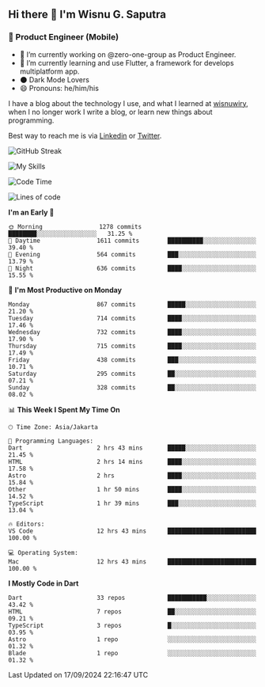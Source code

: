 ## Hi there 👋 I'm Wisnu G. Saputra

### :mobile_phone_off: Product Engineer (Mobile)

- 🔭 I’m currently working on @zero-one-group as Product Engineer.
- 🌱 I’m currently learning and use Flutter, a framework for develops multiplatform app.
- 🌑 Dark Mode Lovers
- 😄 Pronouns: he/him/his

I have a blog about the technology I use, and what I learned at [wisnuwiry](https://wisnuwiry.space/), when I no longer work I write a blog, or learn new things about programming.

Best way to reach me is via [Linkedin](https://www.linkedin.com/in/wisnu-saputra/) or [Twitter](https://twitter.com/wisnuwiry).

![GitHub Streak](https://streak-stats.demolab.com?user=wisnuwiry&theme=dark&hide_border=true)

![My Skills](https://skillicons.dev/icons?i=dart,flutter,kotlin,swift,go,js,css,neovim,git,linux&perline=5)

<!--START_SECTION:waka-->
![Code Time](http://img.shields.io/badge/Code%20Time-1%2C575%20hrs%2041%20mins-blue)

![Lines of code](https://img.shields.io/badge/From%20Hello%20World%20I%27ve%20Written-5.8%20million%20lines%20of%20code-blue)

**I'm an Early 🐤** 

```text
🌞 Morning                1278 commits        ████████░░░░░░░░░░░░░░░░░   31.25 % 
🌆 Daytime                1611 commits        ██████████░░░░░░░░░░░░░░░   39.40 % 
🌃 Evening                564 commits         ███░░░░░░░░░░░░░░░░░░░░░░   13.79 % 
🌙 Night                  636 commits         ████░░░░░░░░░░░░░░░░░░░░░   15.55 % 
```
📅 **I'm Most Productive on Monday** 

```text
Monday                   867 commits         █████░░░░░░░░░░░░░░░░░░░░   21.20 % 
Tuesday                  714 commits         ████░░░░░░░░░░░░░░░░░░░░░   17.46 % 
Wednesday                732 commits         ████░░░░░░░░░░░░░░░░░░░░░   17.90 % 
Thursday                 715 commits         ████░░░░░░░░░░░░░░░░░░░░░   17.49 % 
Friday                   438 commits         ███░░░░░░░░░░░░░░░░░░░░░░   10.71 % 
Saturday                 295 commits         ██░░░░░░░░░░░░░░░░░░░░░░░   07.21 % 
Sunday                   328 commits         ██░░░░░░░░░░░░░░░░░░░░░░░   08.02 % 
```


📊 **This Week I Spent My Time On** 

```text
🕑︎ Time Zone: Asia/Jakarta

💬 Programming Languages: 
Dart                     2 hrs 43 mins       █████░░░░░░░░░░░░░░░░░░░░   21.45 % 
HTML                     2 hrs 14 mins       ████░░░░░░░░░░░░░░░░░░░░░   17.58 % 
Astro                    2 hrs               ████░░░░░░░░░░░░░░░░░░░░░   15.84 % 
Other                    1 hr 50 mins        ████░░░░░░░░░░░░░░░░░░░░░   14.52 % 
TypeScript               1 hr 39 mins        ███░░░░░░░░░░░░░░░░░░░░░░   13.04 % 

🔥 Editors: 
VS Code                  12 hrs 43 mins      █████████████████████████   100.00 % 

💻 Operating System: 
Mac                      12 hrs 43 mins      █████████████████████████   100.00 % 
```

**I Mostly Code in Dart** 

```text
Dart                     33 repos            ███████████░░░░░░░░░░░░░░   43.42 % 
HTML                     7 repos             ██░░░░░░░░░░░░░░░░░░░░░░░   09.21 % 
TypeScript               3 repos             █░░░░░░░░░░░░░░░░░░░░░░░░   03.95 % 
Astro                    1 repo              ░░░░░░░░░░░░░░░░░░░░░░░░░   01.32 % 
Blade                    1 repo              ░░░░░░░░░░░░░░░░░░░░░░░░░   01.32 % 
```




 Last Updated on 17/09/2024 22:16:47 UTC
<!--END_SECTION:waka-->
